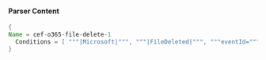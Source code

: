 #### Parser Content
```Java
{
Name = cef-o365-file-delete-1
  Conditions = [ """|Microsoft|""", """|FileDeleted|""", """eventId=""" ]
}
```
